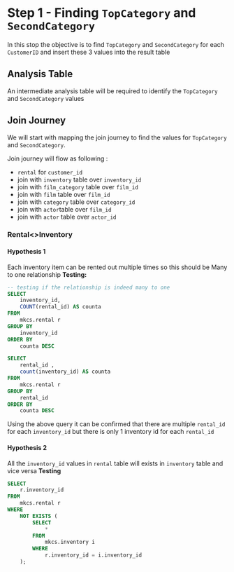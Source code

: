 # Step 1 - Finding `TopCategory` and `SecondCategory`

In this stop the objective is to find `TopCategory` and `SecondCategory` for each `CustomerID` and insert these 3 values into the result table

## Analysis Table

An intermediate analysis table will be required to identify the `TopCategory` and `SecondCategory` values

## Join Journey

We will start with mapping the join journey to find the values for `TopCategory` and `SecondCategory`.

Join journey will flow as following : 
- `rental` for `customer_id`
- join with `inventory` table over `inventory_id` 
- join with `film_category` table over `film_id`
- join with `film` table over `film_id`
- join with `category` table over `category_id`
- join with `actor`table over `film_id`
- join with `actor` table over `actor_id`

### Rental<>Inventory

#### Hypothesis 1

Each inventory item can be rented out multiple times so this should be Many to one relationship
**Testing:** 

``` sql
-- testing if the relationship is indeed many to one
SELECT 
	inventory_id,
	COUNT(rental_id) AS counta
FROM
	mkcs.rental r
GROUP BY
	inventory_id
ORDER BY
	counta DESC 

SELECT
	rental_id ,
	count(inventory_id) AS counta
FROM
	mkcs.rental r
GROUP BY
	rental_id 
ORDER BY
	counta DESC
```

Using the above query it can be confirmed that there are multiple `rental_id` for each `inventory_id` but there is only 1 inventory id for each `rental_id`

#### Hypothesis 2

All the `inventory_id` values in `rental` table will exists in `inventory` table and vice versa
**Testing**

```sql
SELECT 
	r.inventory_id
FROM
	mkcs.rental r
WHERE 
	NOT EXISTS (
		SELECT
			*
		FROM
			mkcs.inventory i
		WHERE
			r.inventory_id = i.inventory_id
	);


```